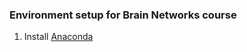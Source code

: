 ### Environment setup for Brain Networks course

1. Install [Anaconda](https://www.anaconda.com/download/)
